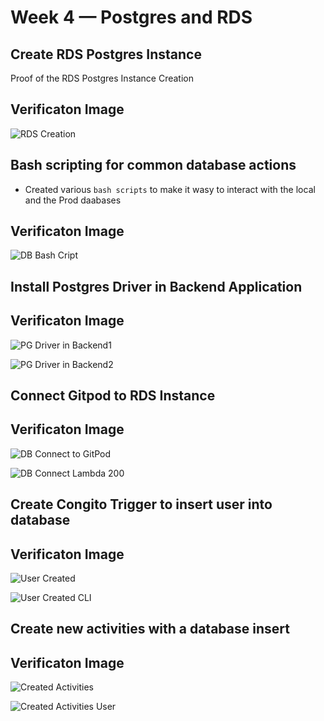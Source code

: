 # Week 4 — Postgres and RDS

## Create RDS Postgres Instance 

Proof of the RDS Postgres Instance Creation 

## Verificaton Image

![RDS Creation](assets/week-4/week4-rds-created-stopped.png)

</hr>

## Bash scripting for common database actions
- Created various `bash scripts` to make it wasy to interact with the local and the Prod daabases
## Verificaton Image

![DB Bash Cript](assets/week-4/week4-common-db-bash-commands.png)

</hr>

## Install Postgres Driver in Backend Application
## Verificaton Image

![PG Driver in Backend1](assets/week-4/week4-Postgres-Driver-in-Backend-1.png)

![PG Driver in Backend2](assets/week-4/week4-Postgres-Driver-in-Backend-2.png)

</hr>


## Connect Gitpod to RDS Instance
## Verificaton Image

![DB Connect to GitPod](assets/week-4/week4-postgres-Connect-RDS-with-Gitpod-final.png)

![DB Connect Lambda 200](assets/week-4/week4-schema-loaded-on-prod-before-labmda-200.png)

</hr>


## Create Congito Trigger to insert user into database
## Verificaton Image

![User Created](assets/week-4/week4-post-cofirmation-lambda-User-Created.png)


![User Created CLI](assets/week-4/week4-post-cofirmation-lambda-User-Created-x-on.png)



</hr>


## Create new activities with a database insert
## Verificaton Image

![Created Activities](assets/week-4/week4-activities-created.png)


![Created Activities User](assets/week-4/week4-activities-created-user.png)
</hr>


